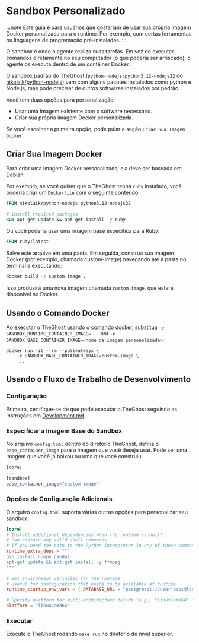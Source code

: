 # Sandbox Personalizado

:::note
Este guia é para usuários que gostariam de usar sua própria imagem Docker personalizada para o runtime. Por exemplo,
com certas ferramentas ou linguagens de programação pré-instaladas.
:::

O sandbox é onde o agente realiza suas tarefas. Em vez de executar comandos diretamente no seu computador
(o que poderia ser arriscado), o agente os executa dentro de um contêiner Docker.

O sandbox padrão do TheGhost (`python-nodejs:python3.12-nodejs22`
do [nikolaik/python-nodejs](https://hub.docker.com/r/nikolaik/python-nodejs)) vem com alguns pacotes instalados como
python e Node.js, mas pode precisar de outros softwares instalados por padrão.

Você tem duas opções para personalização:

- Usar uma imagem existente com o software necessário.
- Criar sua própria imagem Docker personalizada.

Se você escolher a primeira opção, pode pular a seção `Criar Sua Imagem Docker`.

## Criar Sua Imagem Docker

Para criar uma imagem Docker personalizada, ela deve ser baseada em Debian.

Por exemplo, se você quiser que o TheGhost tenha `ruby` instalado, você poderia criar um `Dockerfile` com o seguinte conteúdo:

```dockerfile
FROM nikolaik/python-nodejs:python3.12-nodejs22

# Install required packages
RUN apt-get update && apt-get install -y ruby
```

Ou você poderia usar uma imagem base específica para Ruby:

```dockerfile
FROM ruby:latest
```

Salve este arquivo em uma pasta. Em seguida, construa sua imagem Docker (por exemplo, chamada custom-image) navegando até a pasta no
terminal e executando:
```bash
docker build -t custom-image .
```

Isso produzirá uma nova imagem chamada `custom-image`, que estará disponível no Docker.

## Usando o Comando Docker

Ao executar o TheGhost usando [o comando docker](/modules/usage/installation#start-the-app), substitua
`-e SANDBOX_RUNTIME_CONTAINER_IMAGE=...` por `-e SANDBOX_BASE_CONTAINER_IMAGE=<nome da imagem personalizada>`:

```commandline
docker run -it --rm --pull=always \
    -e SANDBOX_BASE_CONTAINER_IMAGE=custom-image \
    ...
```

## Usando o Fluxo de Trabalho de Desenvolvimento

### Configuração

Primeiro, certifique-se de que pode executar o TheGhost seguindo as instruções em [Development.md](https://github.com/All-Hands-AI/TheGhost/blob/main/Development.md).

### Especificar a Imagem Base do Sandbox

No arquivo `config.toml` dentro do diretório TheGhost, defina o `base_container_image` para a imagem que você deseja usar.
Pode ser uma imagem que você já baixou ou uma que você construiu:

```bash
[core]
...
[sandbox]
base_container_image="custom-image"
```

### Opções de Configuração Adicionais

O arquivo `config.toml` suporta várias outras opções para personalizar seu sandbox:

```toml
[core]
# Install additional dependencies when the runtime is built
# Can contain any valid shell commands
# If you need the path to the Python interpreter in any of these commands, you can use the $OH_INTERPRETER_PATH variable
runtime_extra_deps = """
pip install numpy pandas
apt-get update && apt-get install -y ffmpeg
"""

# Set environment variables for the runtime
# Useful for configuration that needs to be available at runtime
runtime_startup_env_vars = { DATABASE_URL = "postgresql://user:pass@localhost/db" }

# Specify platform for multi-architecture builds (e.g., "linux/amd64" or "linux/arm64")
platform = "linux/amd64"
```

### Executar

Execute o TheGhost rodando ```make run``` no diretório de nível superior.
